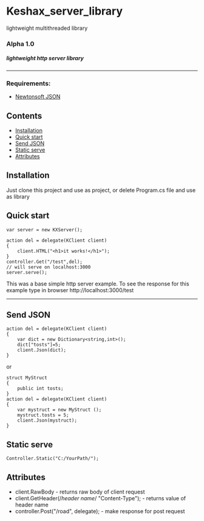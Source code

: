 # Keshax_server_library
lightweight multithreaded library

### Alpha 1.0

##### lightweight http server library

----

### Requirements:
* [Newtonsoft JSON](https://github.com/JamesNK/Newtonsoft.Json)


## Contents

- [Installation](#installation)
- [Quick start](#quick-start)
- [Send JSON](#Send-JSON)
- [Static serve](#static-serve)
- [Attributes](#Attributes)


## Installation
Just clone this project and use as project, or delete Program.cs file and use as library


## Quick start
    var server = new KXServer();
    
    action del = delegate(KClient client)
    {
        client.HTML("<h1>it works!</h1>");
    }
    controller.Get("/test",del);
    // will serve on localhost:3000
    server.serve();

This was a base simple http server example.
To see the response for this example type in browser http://localhost:3000/test

----

## Send JSON
    action del = delegate(KClient client)
    {
        var dict = new Dictionary<string,int>();
        dict["tosts"]=5;
        client.Json(dict);
    }
or

    struct MyStruct
    {
        public int tosts;
    }
    action del = delegate(KClient client)
    {
        var mystruct = new MyStruct ();
        mystruct.tosts = 5;
        client.Json(mystruct);
    }


## Static serve
    Controller.Static("C:/YourPath/");



## Attributes
* client.RawBody -
returns raw body of client request
* client.GetHeader(/*header name*/ "Content-Type"); - returns value of header name
* controller.Post("/road", delegate); - make response for post request

 



